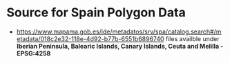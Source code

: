 # Source for Spain Polygon Data
- https://www.mapama.gob.es/ide/metadatos/srv/spa/catalog.search#/metadata/018c2e32-118e-4d92-b77b-6551b6896740
files availble under **Iberian Peninsula, Balearic Islands, Canary Islands, Ceuta and Melilla - EPSG:4258** 